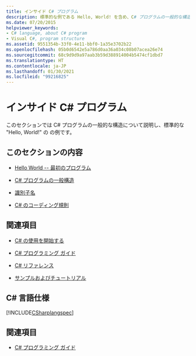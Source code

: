 ```yaml
---
title: インサイド C# プログラム
description: 標準的な例である Hello, World! を含め、C# プログラムの一般的な構造を理解するには、このリソースを使用します。
ms.date: 07/20/2015
helpviewer_keywords:
- C# language, about C# program
- Visual C#, program structure
ms.assetid: 9551354b-33f0-4e11-bbf0-1a35e3702b22
ms.openlocfilehash: 05b0d6542e5a786d0aa36a034c08b07acea26e74
ms.sourcegitcommit: 68c9d9d9a97aab3b59d388914004b5474cf1dbd7
ms.translationtype: HT
ms.contentlocale: ja-JP
ms.lasthandoff: 01/30/2021
ms.locfileid: "99216825"
---
```

# <a name="inside-a-c-program"></a>インサイド C# プログラム

このセクションでは C# プログラムの一般的な構造について説明し、標準的な "Hello, World!" の の例です。

## <a name="in-this-section"></a>このセクションの内容

- [Hello World -- 最初のプログラム](hello-world-your-first-program.md)

- [C# プログラムの一般構造](general-structure-of-a-csharp-program.md)

- [識別子名](identifier-names.md)

- [C# のコーディング規則](coding-conventions.md)

## <a name="related-sections"></a>関連項目

- [C# の使用を開始する](../../tour-of-csharp/index.md)

- [C# プログラミング ガイド](../index.md)

- [C# リファレンス](../../language-reference/index.md)

- [サンプルおよびチュートリアル](../../../samples-and-tutorials/index.md)

## <a name="c-language-specification"></a>C# 言語仕様

[!INCLUDE[CSharplangspec](~/includes/csharplangspec-md.md)]

## <a name="see-also"></a>関連項目

- [C# プログラミング ガイド](../index.md)

